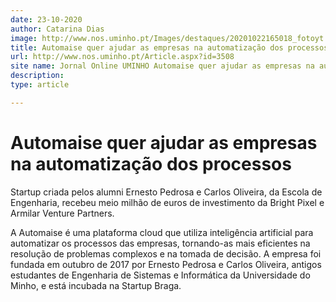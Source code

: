 ```yaml
---
date: 23-10-2020
author: Catarina Dias
image: http://www.nos.uminho.pt/Images/destaques/20201022165018_fotoyt.jpg
title: Automaise quer ajudar as empresas na automatização dos processos
url: http://www.nos.uminho.pt/Article.aspx?id=3508
site name: Jornal Online UMINHO Automaise quer ajudar as empresas na automatização dos processos
description: 
type: article

---
```

# Automaise quer ajudar as empresas na automatização dos processos


  

Startup criada pelos alumni Ernesto Pedrosa e Carlos Oliveira, da Escola de Engenharia, recebeu meio milhão de euros de investimento da Bright Pixel e Armilar Venture Partners.

A Automaise é uma plataforma cloud que utiliza inteligência artificial para automatizar os processos das empresas, tornando-as mais eficientes na resolução de problemas complexos e na tomada de decisão. A empresa foi fundada em outubro de 2017 por Ernesto Pedrosa e Carlos Oliveira, antigos estudantes de Engenharia de Sistemas e Informática da Universidade do Minho, e está incubada na Startup Braga.

 

 

